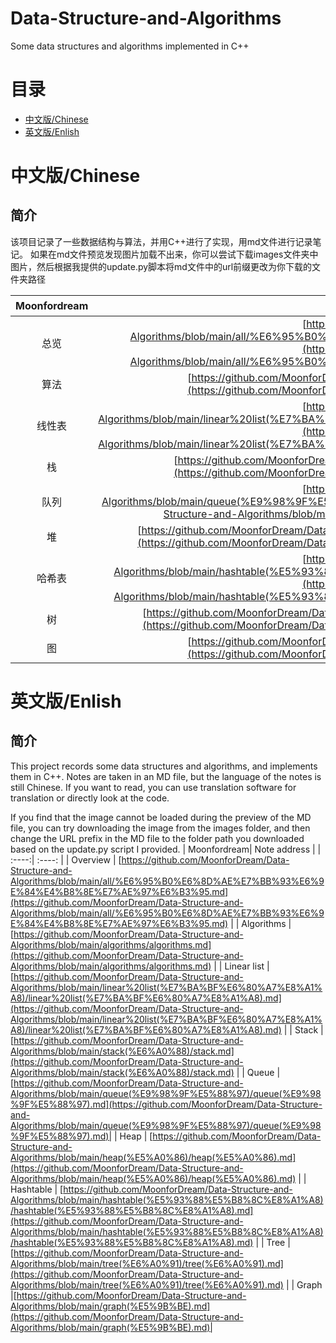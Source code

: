 # Data-Structure-and-Algorithms
Some data structures and algorithms implemented in C++


# 目录
- [中文版/Chinese](#chinese)
- [英文版/Enlish](#en)


# 中文版/Chinese
<a name="chinese"></a>

## 简介
该项目记录了一些数据结构与算法，并用C++进行了实现，用md文件进行记录笔记。
如果在md文件预览发现图片加载不出来，你可以尝试下载images文件夹中图片，然后根据我提供的update.py脚本将md文件中的url前缀更改为你下载的文件夹路径

| Moonfordream| 笔记地址 |
| :----:| :----: | 
| 总览 | [https://github.com/MoonforDream/Data-Structure-and-Algorithms/blob/main/all/%E6%95%B0%E6%8D%AE%E7%BB%93%E6%9E%84%E4%B8%8E%E7%AE%97%E6%B3%95.md](https://github.com/MoonforDream/Data-Structure-and-Algorithms/blob/main/all/%E6%95%B0%E6%8D%AE%E7%BB%93%E6%9E%84%E4%B8%8E%E7%AE%97%E6%B3%95.md) | 
| 算法 | [https://github.com/MoonforDream/Data-Structure-and-Algorithms/blob/main/algorithms/algorithms.md](https://github.com/MoonforDream/Data-Structure-and-Algorithms/blob/main/algorithms/algorithms.md) | 
| 线性表 | [https://github.com/MoonforDream/Data-Structure-and-Algorithms/blob/main/linear%20list(%E7%BA%BF%E6%80%A7%E8%A1%A8)/linear%20list(%E7%BA%BF%E6%80%A7%E8%A1%A8).md](https://github.com/MoonforDream/Data-Structure-and-Algorithms/blob/main/linear%20list(%E7%BA%BF%E6%80%A7%E8%A1%A8)/linear%20list(%E7%BA%BF%E6%80%A7%E8%A1%A8).md) | 
| 栈 | [https://github.com/MoonforDream/Data-Structure-and-Algorithms/blob/main/stack(%E6%A0%88)/stack.md](https://github.com/MoonforDream/Data-Structure-and-Algorithms/blob/main/stack(%E6%A0%88)/stack.md) | 
| 队列 | [https://github.com/MoonforDream/Data-Structure-and-Algorithms/blob/main/queue(%E9%98%9F%E5%88%97)/queue(%E9%98%9F%E5%88%97).md](https://github.com/MoonforDream/Data-Structure-and-Algorithms/blob/main/queue(%E9%98%9F%E5%88%97)/queue(%E9%98%9F%E5%88%97).md)| 
| 堆 | [https://github.com/MoonforDream/Data-Structure-and-Algorithms/blob/main/heap(%E5%A0%86)/heap(%E5%A0%86).md](https://github.com/MoonforDream/Data-Structure-and-Algorithms/blob/main/heap(%E5%A0%86)/heap(%E5%A0%86).md) | 
| 哈希表 | [https://github.com/MoonforDream/Data-Structure-and-Algorithms/blob/main/hashtable(%E5%93%88%E5%B8%8C%E8%A1%A8)/hashtable(%E5%93%88%E5%B8%8C%E8%A1%A8).md](https://github.com/MoonforDream/Data-Structure-and-Algorithms/blob/main/hashtable(%E5%93%88%E5%B8%8C%E8%A1%A8)/hashtable(%E5%93%88%E5%B8%8C%E8%A1%A8).md) | 
| 树 |[https://github.com/MoonforDream/Data-Structure-and-Algorithms/blob/main/tree(%E6%A0%91)/tree(%E6%A0%91).md](https://github.com/MoonforDream/Data-Structure-and-Algorithms/blob/main/tree(%E6%A0%91)/tree(%E6%A0%91).md)  | 
| 图 |[https://github.com/MoonforDream/Data-Structure-and-Algorithms/blob/main/graph(%E5%9B%BE).md](https://github.com/MoonforDream/Data-Structure-and-Algorithms/blob/main/graph(%E5%9B%BE).md)| 




# 英文版/Enlish
<a name="en"></a>


## 简介
This project records some data structures and algorithms, and implements them in C++. Notes are taken in an MD file, but the language of the notes is still Chinese. If you want to read, you can use translation software for translation or directly look at the code.

If you find that the image cannot be loaded during the preview of the MD file, you can try downloading the image from the images folder, and then change the URL prefix in the MD file to the folder path you downloaded based on the update.py script I provided.
| Moonfordream| Note address |
| :----:| :----: | 
| Overview | [https://github.com/MoonforDream/Data-Structure-and-Algorithms/blob/main/all/%E6%95%B0%E6%8D%AE%E7%BB%93%E6%9E%84%E4%B8%8E%E7%AE%97%E6%B3%95.md](https://github.com/MoonforDream/Data-Structure-and-Algorithms/blob/main/all/%E6%95%B0%E6%8D%AE%E7%BB%93%E6%9E%84%E4%B8%8E%E7%AE%97%E6%B3%95.md) | 
| Algorithms | [https://github.com/MoonforDream/Data-Structure-and-Algorithms/blob/main/algorithms/algorithms.md](https://github.com/MoonforDream/Data-Structure-and-Algorithms/blob/main/algorithms/algorithms.md) | 
| Linear list | [https://github.com/MoonforDream/Data-Structure-and-Algorithms/blob/main/linear%20list(%E7%BA%BF%E6%80%A7%E8%A1%A8)/linear%20list(%E7%BA%BF%E6%80%A7%E8%A1%A8).md](https://github.com/MoonforDream/Data-Structure-and-Algorithms/blob/main/linear%20list(%E7%BA%BF%E6%80%A7%E8%A1%A8)/linear%20list(%E7%BA%BF%E6%80%A7%E8%A1%A8).md) | 
| Stack | [https://github.com/MoonforDream/Data-Structure-and-Algorithms/blob/main/stack(%E6%A0%88)/stack.md](https://github.com/MoonforDream/Data-Structure-and-Algorithms/blob/main/stack(%E6%A0%88)/stack.md) | 
| Queue | [https://github.com/MoonforDream/Data-Structure-and-Algorithms/blob/main/queue(%E9%98%9F%E5%88%97)/queue(%E9%98%9F%E5%88%97).md](https://github.com/MoonforDream/Data-Structure-and-Algorithms/blob/main/queue(%E9%98%9F%E5%88%97)/queue(%E9%98%9F%E5%88%97).md)| 
| Heap | [https://github.com/MoonforDream/Data-Structure-and-Algorithms/blob/main/heap(%E5%A0%86)/heap(%E5%A0%86).md](https://github.com/MoonforDream/Data-Structure-and-Algorithms/blob/main/heap(%E5%A0%86)/heap(%E5%A0%86).md) | 
| Hashtable | [https://github.com/MoonforDream/Data-Structure-and-Algorithms/blob/main/hashtable(%E5%93%88%E5%B8%8C%E8%A1%A8)/hashtable(%E5%93%88%E5%B8%8C%E8%A1%A8).md](https://github.com/MoonforDream/Data-Structure-and-Algorithms/blob/main/hashtable(%E5%93%88%E5%B8%8C%E8%A1%A8)/hashtable(%E5%93%88%E5%B8%8C%E8%A1%A8).md) | 
| Tree |[https://github.com/MoonforDream/Data-Structure-and-Algorithms/blob/main/tree(%E6%A0%91)/tree(%E6%A0%91).md](https://github.com/MoonforDream/Data-Structure-and-Algorithms/blob/main/tree(%E6%A0%91)/tree(%E6%A0%91).md)  | 
| Graph |[https://github.com/MoonforDream/Data-Structure-and-Algorithms/blob/main/graph(%E5%9B%BE).md](https://github.com/MoonforDream/Data-Structure-and-Algorithms/blob/main/graph(%E5%9B%BE).md)| 








